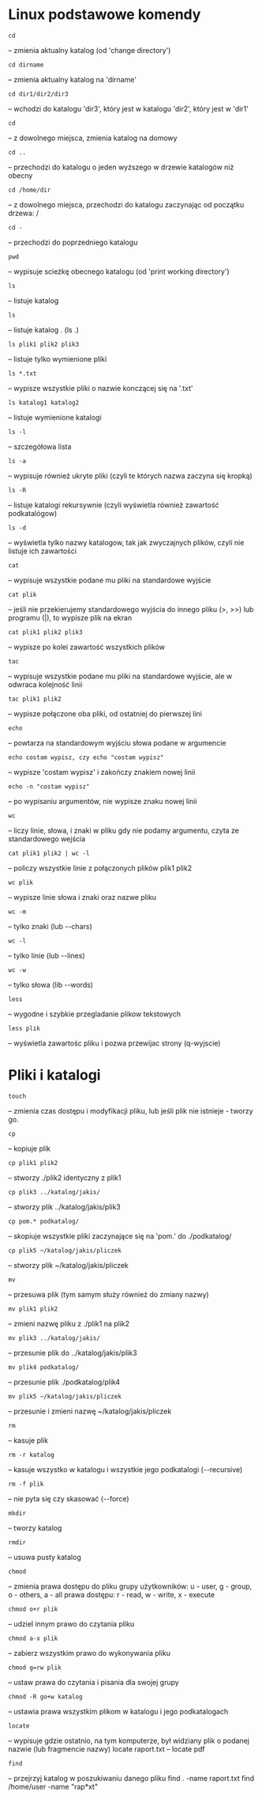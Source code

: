 Linux podstawowe komendy
=========================
    cd
 – zmienia aktualny katalog (od 'change directory')
   
    cd dirname 
  – zmienia aktualny katalog na 'dirname'

    cd dir1/dir2/dir3 
– wchodzi do katalogu 'dir3', który jest w katalogu 'dir2', który jest w 'dir1'
    
    cd  
– z dowolnego miejsca, zmienia katalog na domowy
    
    cd ..
– przechodzi do katalogu o jeden wyższego w drzewie katalogów niż obecny

    cd /home/dir 
– z dowolnego miejsca, przechodzi do katalogu zaczynając od początku drzewa: /
        
    cd -  
– przechodzi do poprzedniego katalogu

    pwd 
– wypisuje scieżkę obecnego katalogu (od 'print working directory')

    ls 
– listuje katalog
    
    ls 
– listuje katalog . (ls .)

    ls plik1 plik2 plik3 
– listuje tylko wymienione pliki

    ls *.txt 
– wypisze wszystkie pliki o nazwie konczącej się na '.txt'

    ls katalog1 katalog2 
– listuje wymienione katalogi

    ls -l 
– szczegółowa lista

    ls -a 
– wypisuje również ukryte pliki (czyli te których nazwa zaczyna się kropką)

    ls -R 
– listuje katalogi rekursywnie (czyli wyświetla również zawartość podkatalógow)

    ls -d 
– wyświetla tylko nazwy katalogow, tak jak zwyczajnych plików, czyli nie listuje ich zawartości

    cat 
– wypisuje wszystkie podane mu pliki na standardowe wyjście

    cat plik 
– jeśli nie przekierujemy standardowego wyjścia do innego pliku (>, >>) lub programu (|), to wypisze plik na ekran

    cat plik1 plik2 plik3 
– wypisze po kolei zawartość wszystkich plików

    tac 
– wypisuje wszystkie podane mu pliki na standardowe wyjście, ale w odwraca kolejność linii

    tac plik1 plik2 
– wypisze połączone oba pliki, od ostatniej do pierwszej lini

    echo 
– powtarza na standardowym wyjściu słowa podane w argumencie

    echo costam wypisz, czy echo "costam wypisz" 
– wypisze 'costam wypisz' i zakończy znakiem nowej linii

    echo -n "costam wypisz" 
– po wypisaniu argumentów, nie wypisze znaku nowej linii

    wc 
– liczy linie, słowa, i znaki w pliku
gdy nie podamy argumentu, czyta ze standardowego wejścia

    cat plik1 plik2 | wc -l 
– policzy wszystkie linie z połączonych plików plik1 plik2
    
    wc plik 
– wypisze linie słowa i znaki oraz nazwe pliku

    wc -m 
– tylko znaki (lub --chars)

    wc -l 
– tylko linie (lub --lines)

    wc -w 
– tylko słowa (lib --words)
    
    less 
– wygodne i szybkie przegladanie plikow tekstowych
    
    less plik 
– wyświetla zawartośc pliku i pozwa przewijac strony (q-wyjscie)

Pliki i katalogi
================
    touch 
– zmienia czas dostępu i modyfikacji pliku, lub jeśli plik nie istnieje - tworzy go.

    cp 
– kopiuje plik

    cp plik1 plik2 
– stworzy ./plik2 identyczny z plik1

    cp plik3 ../katalog/jakis/ 
– stworzy plik ../katalog/jakis/plik3

    cp pom.* podkatalog/ 
– skopiuje wszystkie pliki zaczynające się na 'pom.' do ./podkatalog/

    cp plik5 ~/katalog/jakis/pliczek 
– stworzy plik ~/katalog/jakis/pliczek

    mv 
– przesuwa plik (tym samym służy również do zmiany nazwy)

    mv plik1 plik2 
– zmieni nazwę pliku z ./plik1 na plik2

    mv plik3 ../katalog/jakis/ 
– przesunie plik do ../katalog/jakis/plik3

    mv plik4 podkatalog/ 
– przesunie plik ./podkatalog/plik4

    mv plik5 ~/katalog/jakis/pliczek 
– przesunie i zmieni nazwę ~/katalog/jakis/pliczek

    rm 
– kasuje plik

    rm -r katalog 
– kasuje wszystko w katalogu i wszystkie jego podkatalogi (--recursive)

    rm -f plik 
– nie pyta się czy skasować (--force)

    mkdir 
– tworzy katalog

    rmdir 
– usuwa pusty katalog

    chmod 
– zmienia prawa dostępu do pliku
grupy użytkowników: u - user, g - group, o - others, a - all
prawa dostępu: r - read, w - write, x - execute

    chmod o+r plik 
– udziel innym prawo do czytania pliku

    chmod a-x plik 
– zabierz wszystkim prawo do wykonywania pliku

    chmod g=rw plik 
– ustaw prawa do czytania i pisania dla swojej grupy

    chmod -R go+w katalog 
– ustawia prawa wszystkim plikom w katalogu i jego podkatalogach 

    locate 
– wypisuje gdzie ostatnio, na tym komputerze, był widziany plik o podanej nazwie (lub fragmencie nazwy)
locate raport.txt – locate pdf

    find 
– przejrzyj katalog w poszukiwaniu danego pliku
find . -name raport.txt
find /home/user -name "rap*xt"
